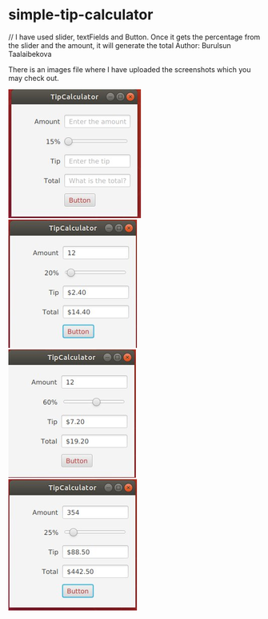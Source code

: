 # simple-tip-calculator
// I have used slider, textFields and Button. Once it gets the percentage from the slider and the amount, it will generate the total 
Author: Burulsun Taalaibekova

There is an images file where I have uploaded the screenshots which you may check out.


![initial view](images/s1.jpeg)
![](images/s2.jpeg)
![](images/s3.jpeg)
![](images/s4.jpeg)

